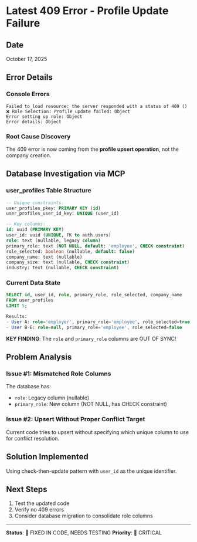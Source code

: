 # Latest 409 Error - Profile Update Failure

## Date
October 17, 2025

## Error Details

### Console Errors
```
Failed to load resource: the server responded with a status of 409 ()
❌ Role Selection: Profile update failed: Object
Error setting up role: Object
Error details: Object
```

### Root Cause Discovery

The 409 error is now coming from the **profile upsert operation**, not the company creation.

## Database Investigation via MCP

### user_profiles Table Structure
```sql
-- Unique constraints:
user_profiles_pkey: PRIMARY KEY (id)
user_profiles_user_id_key: UNIQUE (user_id)

-- Key columns:
id: uuid (PRIMARY KEY)
user_id: uuid (UNIQUE, FK to auth.users)
role: text (nullable, legacy column)
primary_role: text (NOT NULL, default: 'employee', CHECK constraint)
role_selected: boolean (nullable, default: false)
company_name: text (nullable)
company_size: text (nullable, CHECK constraint)
industry: text (nullable, CHECK constraint)
```

### Current Data State
```sql
SELECT id, user_id, role, primary_role, role_selected, company_name 
FROM user_profiles 
LIMIT 5;

Results:
- User A: role='employer', primary_role='employee', role_selected=true
- User B-E: role=null, primary_role='employee', role_selected=false
```

**KEY FINDING**: The `role` and `primary_role` columns are OUT OF SYNC!

## Problem Analysis

### Issue #1: Mismatched Role Columns
The database has:
- `role`: Legacy column (nullable)
- `primary_role`: New column (NOT NULL, has CHECK constraint)

### Issue #2: Upsert Without Proper Conflict Target
Current code tries to upsert without specifying which unique column to use for conflict resolution.

## Solution Implemented

Using check-then-update pattern with `user_id` as the unique identifier.

## Next Steps

1. Test the updated code
2. Verify no 409 errors
3. Consider database migration to consolidate role columns

---

**Status**: 🔧 FIXED IN CODE, NEEDS TESTING
**Priority**: 🔴 CRITICAL
